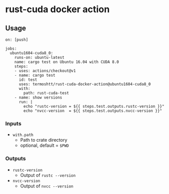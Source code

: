 # rust-cuda docker action

Usage
------

```
on: [push]

jobs:
  ubuntu1604-cuda8_0:
    runs-on: ubuntu-latest
    name: cargo test on Ubuntu 16.04 with CUDA 8.0
    steps:
    - uses: actions/checkout@v1
    - name: cargo test
      id: test
      uses: termoshtt/rust-cuda-docker-action@ubuntu1604-cuda8_0
      with:
        path: rust-cuda-test
    - name: show versions
      run: |
        echo "rustc-version = ${{ steps.test.outputs.rustc-version }}"
        echo "nvcc-version  = ${{ steps.test.outputs.nvcc-version }}"
```

### Inputs

- `with.path`
  - Path to crate directory
  - optional, default = `$PWD`

### Outputs
- `rustc-version`
  - Output of `rustc --version`
- `nvcc-version`
  - Output of `nvcc --version`

